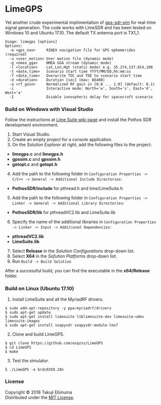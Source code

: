 # LimeGPS

Yet another crude experimental implimentation of [gps-sdr-sim](https://github.com/osqzss/gps-sdr-sim) for real-time signal generation.
The code works with LimeSDR and has been tested on Windows 10 and Ubuntu 17.10. The default TX antenna port is TX1_1.

```
Usage: limegps [options]
Options:
  -e <gps_nav>     RINEX navigation file for GPS ephemerides (required)
  -u <user_motion> User motion file (dynamic mode)
  -g <nmea_gga>    NMEA GGA stream (dynamic mode)
  -l <location>    Lat,Lon,Hgt (static mode) e.g. 35.274,137.014,100
  -t <date,time>   Scenario start time YYYY/MM/DD,hh:mm:ss
  -T <date,time>   Overwrite TOC and TOE to scenario start time
  -d <duration>    Duration [sec] (max: 86400)
  -a <rf_gain>     Normalized RF gain in [0.0 ... 1.0] (default: 0.1)
  -i               Interactive mode: North='w', South='s', East='d', West='a'
  -I               Disable ionospheric delay for spacecraft scenario
```

### Build on Windows with Visual Studio

Follow the instructions at [Lime Suite wiki page](https://wiki.myriadrf.org/Lime_Suite) and install the Pothos SDR development environment.

1. Start Visual Studio.
2. Create an empty project for a console application.
3. On the _Solution Explorer_ at right, add the following files to the project:
 * __limegps.c__ and __limegps.h__
 * __gpssim.c__ and __gpssim.h__
 * __getopt.c__ and __getopt.h__
4. Add the path to the following folder in `Configuration Properties -> C/C++ -> General -> Additional Include Directories`:
 * __PothosSDR/include__ for pthread.h and lime/LimeSuite.h
5. Add the path to the following folder in `Configuration Properties -> Linker -> General -> Additional Library Directories`:
 * __PothosSDR/lib__ for pthreadVC2.lib and LimeSuite.lib
6. Specify the name of the additional libraries in `Configuration Properties -> Linker -> Input -> Additional Dependencies`:
 * __pthreadVC2.lib__
 * __LimeSuite.lib__
7. Select __Release__ in the _Solution Configurations_ drop-down list.
8. Select __X64__ in the _Sofution Platforms_ drop-down list.
9. Run `Build -> Build Solution`

After a successful build, you can find the executable in the __x64/Release__ folder.

### Build on Linux (Ubuntu 17.10)

1. Install LimeSuite and all the MyriadRF drivers.

 ```
$ sudo add-apt-repository -y ppa:myriadrf/drivers
$ sudo apt-get update
$ sudo apt-get install limesuite liblimesuite-dev limesuite-udev limesuite-images
$ sudo apt-get install soapysdr soapysdr-module-lms7
```

2. Clone and build LimeGPS.

 ```
$ git clone https://github.com/osqzss/LimeGPS
$ cd LimeGPS
$ make
```

3. Test the simulator.

 ```
$ ./LimeGPS -e brdc0350.18n
```

### License

Copyright &copy; 2018 Takuji Ebinuma  
Distributed under the [MIT License](http://www.opensource.org/licenses/mit-license.php).
